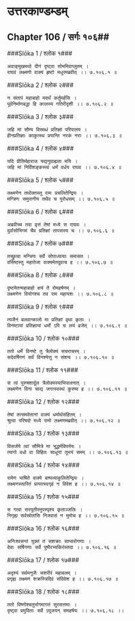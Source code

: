 उत्तरकाण्डम्डम्
===============================


## Chapter 106  / सर्गः १०६##


###Slōka 1 / श्लोक १###


    अवाङ्मुखमथो दीनं दृष्ट्वा सोममिवाप्लुतम् ।
    राघवं लक्ष्मणो वाक्यं हृष्टो मधुरमब्रवीत् ।। ७.१०६.१ ॥


###Slōka 2 / श्लोक २###


    न संतापं महाबाहो मदर्थं कर्तुमर्हसि ।
    पूर्वनिर्माणबद्धा हि कालस्य गतिरीदृशी ।। ७.१०६.२ ॥


###Slōka 3 / श्लोक ३###


    जहि मां सौम्य विस्रब्धं प्रतिज्ञां परिपालय ।
    हीनप्रतिज्ञाः काकुत्स्थ प्रयान्ति नरकं नराः ।। ७.१०६.३ ॥


###Slōka 4 / श्लोक ४###


    यदि प्रीतिर्महाराज यद्यनुग्राह्यता मयि ।
    जहि मां निर्विशङ्कस्त्वं धर्मं वर्धय राघव ।। ७.१०६.४ ॥


###Slōka 5 / श्लोक ५###


    लक्ष्मणेन तथोक्तस्तु रामः प्रचलितेन्द्रियः ।
    मन्त्रिणः समुपानीय तथैव च पुरोधसम् ।। ७.१०६.५ ॥


###Slōka 6 / श्लोक ६###


    अब्रवीच्च तदा वृत्तं तेषां मध्ये स राघवः ।
    दुर्वासोभिगमं चैव प्रतिज्ञां तापसस्य च ।। ७.१०६.६ ॥


###Slōka 7 / श्लोक ७###


    तच्छ्रुत्वा मन्त्रिणः सर्वे सोपाध्यायाः समासत ।
    वसिष्ठस्तु महातेजा वाक्यमेतदुवाच ह ।। ७.१०६.७ ॥


###Slōka 8 / श्लोक ८###


    दृष्टमेतन्महाबाहो क्षयं ते रोमहर्षणम् ।
    लक्ष्मणेन वियोगश्च तव राम महायशः ।। ७.१०६.८ ॥


###Slōka 9 / श्लोक ९###


    त्यजैनं बलवान्कालो मा प्रतिज्ञां वृथा कृताः ।
    विनष्टायां प्रतिज्ञायां धर्मो ऽपि च लयं व्रजेत् ।। ७.१०६.९ ॥


###Slōka 10 / श्लोक १०###


    ततो धर्मे विनष्टे तु त्रैलोक्यं सचराचरम् ।
    सदेवर्षिगणं सर्वं विनश्येत्तु न संशयः ।। ७.१०६.१० ॥


###Slōka 11 / श्लोक ११###


    स त्वं पुरुषशार्दूल त्रैलोक्यस्याभिपालनात् ।
    लक्ष्मणेन विना चाद्य जगत्स्वस्थं कुरुष्व ह ।। ७.१०६.११ ॥


###Slōka 12 / श्लोक १२###


    तेषां तत्समवेतानां वाक्यं धर्मार्थसंहितम् ।
    श्रुत्वा परिषदो मध्ये रामो लक्ष्मणमब्रवीत् ।। ७.१०६.१२ ॥


###Slōka 13 / श्लोक १३###


    विसर्जये त्वां सौमित्रे मा भूद्धर्मविपर्ययः ।
    त्यागो वधो वा विहितः साधूनां तूभयं समम् ।। ७.१०६.१३ ॥


###Slōka 14 / श्लोक १४###


    रामेण भाषिते वाक्ये बाष्पव्याकुलितेन्द्रियः ।
    लक्ष्मणस्त्वरितं प्रायात्स्वगृहं न विवेश ह ।। ७.१०६.१४ ॥


###Slōka 15 / श्लोक १५###


    स गत्वा सरयूतीरमुपस्पृश्य कृताञ्जलिः ।
    निगृह्य सर्वस्रोतांसि निःश्वासं न मुमोच ह ।। ७.१०६.१५ ॥


###Slōka 16 / श्लोक १६###


    अनिःश्वसन्तं युक्तं तं सशक्राः साप्सरोगणाः ।
    देवाः सर्षिगणाः सर्वे पुष्पैरभ्यकिरंस्तदा ।। ७.१०६.१६ ॥


###Slōka 17 / श्लोक १७###


    अदृश्यं सर्वमनुजैः सशरीरं महाबलम् ।
    प्रगृह्य लक्ष्मणं शक्रस्त्रिदिवं संविवेश ह ।। ७.१०६.१७ ॥


###Slōka 18 / श्लोक १८###


    ततो विष्णोश्चतुर्भागमागतं सुरसत्तमाः ।
    दृष्ट्वा प्रमुदिताः सर्वे ऽपूजयन् समहर्षयः ।। ७.१०६.१८ ।।


